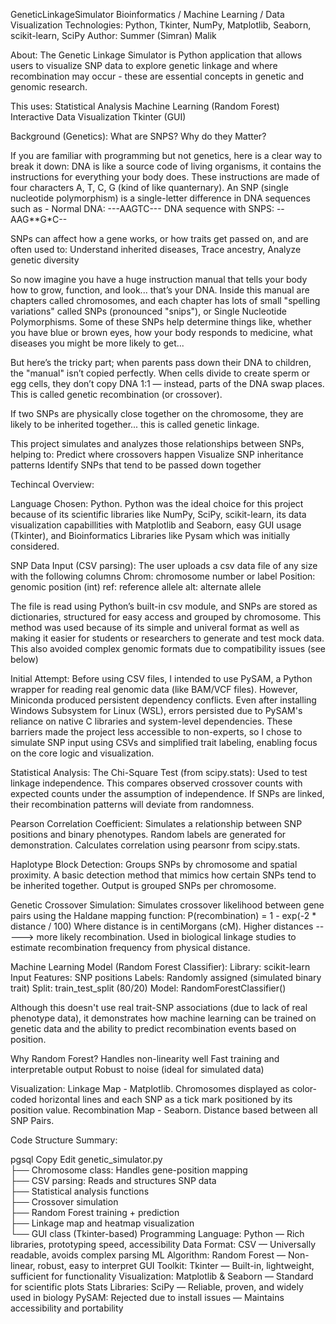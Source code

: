 GeneticLinkageSimulator
Bioinformatics / Machine Learning / Data Visualization
Technologies: Python, Tkinter, NumPy, Matplotlib, Seaborn, scikit-learn, SciPy
Author: Summer (Simran) Malik

About:
The Genetic Linkage Simulator is Python application that allows users to visualize SNP data to explore genetic linkage and where recombination may occur - these are essential concepts in genetic and genomic research.

This uses:
Statistical Analysis
Machine Learning (Random Forest)
Interactive Data Visualization
Tkinter (GUI)

Background (Genetics):
What are SNPS? Why do they Matter?

If you are familiar with programming but not genetics, here is a clear way to break it down:
DNA is like a source code of living organisms, it contains the instructions for everything your body does. These instructions are made of four characters A, T, C, G (kind of like quanternary). An SNP (single nucleotide polymorphism) is a single-letter difference in DNA sequences such as -
Normal DNA: ---AAGTC---
DNA sequence with SNPS: --AAG**G*C--

SNPs can affect how a gene works, or how traits get passed on, and are often used to:
Understand inherited diseases, Trace ancestry, Analyze genetic diversity

So now imagine you have a huge instruction manual that tells your body how to grow, function, and look... that’s your DNA. Inside this manual are chapters called chromosomes, and each chapter has lots of small "spelling variations" called SNPs (pronounced "snips"), or Single Nucleotide Polymorphisms. Some of these SNPs help determine things like, whether you have blue or brown eyes, how your body responds to medicine, what diseases you might be more likely to get...

But here’s the tricky part; when parents pass down their DNA to children, the "manual" isn’t copied perfectly.
When cells divide to create sperm or egg cells, they don’t copy DNA 1:1 — instead, parts of the DNA swap places. This is called genetic recombination (or crossover).

If two SNPs are physically close together on the chromosome, they are likely to be inherited together... this is called genetic linkage.

This project simulates and analyzes those relationships between SNPs, helping to:
Predict where crossovers happen
Visualize SNP inheritance patterns
Identify SNPs that tend to be passed down together

Techincal Overview:

Language Chosen: Python. Python was the ideal choice for this project because of its scientific libraries like NumPy, SciPy, scikit-learn, its data visualization capabillities with Matplotlib and Seaborn, easy GUI usage (Tkinter), and Bioinformatics Libraries like Pysam which was initially considered.

SNP Data Input (CSV parsing): The user uploads a csv data file of any size with the following columns
Chrom: chromosome number or label
Position: genomic position (int)
ref: reference allele
alt: alternate allele

The file is read using Python’s built-in csv module, and SNPs are stored as dictionaries, structured for easy access and grouped by chromosome. This method was used because of its simple and univeral format as well as making it easier for students or researchers to generate and test mock data. This also avoided complex genomic formats due to compatibility issues (see below)

Initial Attempt:
Before using CSV files, I intended to use PySAM, a Python wrapper for reading real genomic data (like BAM/VCF files). However, Miniconda produced persistent dependency conflicts. Even after installing Windows Subsystem for Linux (WSL), errors persisted due to PySAM's reliance on native C libraries and system-level dependencies. These barriers made the project less accessible to non-experts, so I chose to simulate SNP input using CSVs and simplified trait labeling, enabling focus on the core logic and visualization.

Statistical Analysis:
The Chi-Square Test (from scipy.stats): Used to test linkage independence. This compares observed crossover counts with expected counts under the assumption of independence. If SNPs are linked, their recombination patterns will deviate from randomness.

Pearson Correlation Coefficient: Simulates a relationship between SNP positions and binary phenotypes. Random labels are generated for demonstration. Calculates correlation using pearsonr from scipy.stats.

Haplotype Block Detection: Groups SNPs by chromosome and spatial proximity. A basic detection method that mimics how certain SNPs tend to be inherited together. Output is grouped SNPs per chromosome.

Genetic Crossover Simulation:
Simulates crossover likelihood between gene pairs using the Haldane mapping function:
P(recombination) = 1 - exp(-2 * distance / 100)
Where distance is in centiMorgans (cM). Higher distances -----> more likely recombination. Used in biological linkage studies to estimate recombination frequency from physical distance.

Machine Learning Model (Random Forest Classifier):
Library: scikit-learn
Input Features: SNP positions
Labels: Randomly assigned (simulated binary trait)
Split: train_test_split (80/20)
Model: RandomForestClassifier()

Although this doesn't use real trait-SNP associations (due to lack of real phenotype data), it demonstrates how machine learning can be trained on genetic data and the ability to predict recombination events based on position.

Why Random Forest?
Handles non-linearity well
Fast training and interpretable output
Robust to noise (ideal for simulated data)

Visualization:
Linkage Map - Matplotlib. Chromosomes displayed as color-coded horizontal lines and each SNP as a tick mark positioned by its position value.
Recombination Map - Seaborn. Distance based between all SNP Pairs.

Code Structure Summary:

pgsql
Copy
Edit
genetic_simulator.py  
├── Chromosome class: Handles gene-position mapping  
├── CSV parsing: Reads and structures SNP data  
├── Statistical analysis functions  
├── Crossover simulation  
├── Random Forest training + prediction  
├── Linkage map and heatmap visualization  
└── GUI class (Tkinter-based)
Programming Language: Python — Rich libraries, prototyping speed, accessibility
Data Format: CSV — Universally readable, avoids complex parsing
ML Algorithm: Random Forest — Non-linear, robust, easy to interpret
GUI Toolkit: Tkinter — Built-in, lightweight, sufficient for functionality
Visualization: Matplotlib & Seaborn — Standard for scientific plots
Stats Libraries: SciPy — Reliable, proven, and widely used in biology
PySAM: Rejected due to install issues — Maintains accessibility and portability







